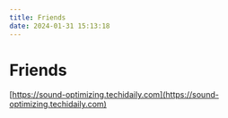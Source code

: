 ```yaml
---
title: Friends
date: 2024-01-31 15:13:18
---
```


# Friends

[https://sound-optimizing.techidaily.com](https://sound-optimizing.techidaily.com)